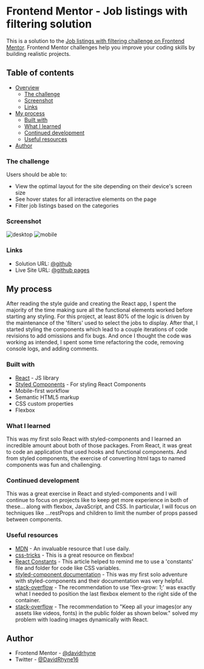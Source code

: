 # Frontend Mentor - Job listings with filtering solution

This is a solution to the [Job listings with filtering challenge on Frontend Mentor](https://www.frontendmentor.io/challenges/job-listings-with-filtering-ivstIPCt). Frontend Mentor challenges help you improve your coding skills by building realistic projects. 

## Table of contents

- [Overview](#overview)
  - [The challenge](#the-challenge)
  - [Screenshot](#screenshot)
  - [Links](#links)
- [My process](#my-process)
  - [Built with](#built-with)
  - [What I learned](#what-i-learned)
  - [Continued development](#continued-development)
  - [Useful resources](#useful-resources)
- [Author](#author)

### The challenge

Users should be able to:

- View the optimal layout for the site depending on their device's screen size
- See hover states for all interactive elements on the page
- Filter job listings based on the categories

### Screenshot

![desktop](https://user-images.githubusercontent.com/63062052/120488424-60a94880-c37c-11eb-94de-518879415abe.png)
![mobile](https://user-images.githubusercontent.com/63062052/120488263-3bb4d580-c37c-11eb-8702-999db3db848c.png)

### Links

- Solution URL: [@github](https://github.com/davidrhyne/static-job-listings)
- Live Site URL: [@github pages](https://your-live-site-url.com)

## My process

After reading the style guide and creating the React app, I spent the majority of the time making sure all the functional elements worked before starting any styling.  For this project, at least 80% of the logic is driven by the maintenance of the 'filters' used to select the jobs to display.  After that, I started styling the components which lead to a couple iterations of code revisions to add omissions and fix bugs.  And once I thought the code was working as intended, I spent some time refactoring the code, removing console logs, and adding comments.

### Built with

- [React](https://reactjs.org/) - JS library
- [Styled Components](https://styled-components.com/) - For styling React Components
- Mobile-first workflow
- Semantic HTML5 markup
- CSS custom properties
- Flexbox

### What I learned

This was my first solo React with styled-components and I learned an incredible amount about both of those packages.  From React, it was great to code an application that used hooks and functional components.  And from styled components, the exercise of converting html tags to named components was fun and challenging.

### Continued development

This was a great exercise in React and styled-components and I will continue to focus on projects like to keep get more experience in both of these... along with flexbox, JavaScript, and CSS.  In particular, I will focus on techniques like ...restProps and children to limit the number of props passed between components.

### Useful resources

- [MDN](https://developer.mozilla.org/en-US/) - An invaluable resource that I use daily.
- [css-tricks](https://css-tricks.com/snippets/css/a-guide-to-flexbox/) - This is a great resource on flexbox!  
- [React Constants](https://www.joshwcomeau.com/css/css-variables-for-react-devs/) - This article helped to remind me to use a 'constants' file and folder for code like CSS variables.
- [styled-component documentation](https://styled-components.com/) - This was my first solo adventure with styled-components and their documentation was very helpful.
- [stack-overflow](https://stackoverflow.com/questions/31000885/align-an-element-to-bottom-with-flexbox) - The recommendation to use 'flex-grow: 1;' was exactly what I needed to position the last flexbox element to the right side of the container.
- [stack-overflow](https://stackoverflow.com/questions/34582405/react-wont-load-local-images) - The recommendation to "Keep all your images(or any assets like videos, fonts) in the public folder as shown below." solved my problem with loading images dynamically with React.

## Author

- Frontend Mentor - [@davidrhyne](https://www.frontendmentor.io/profile/davidrhyne)
- Twitter - [@DavidRhyne16](https://www.twitter.com/DavidRhyne16)
